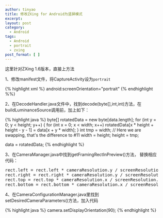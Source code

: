 ```yaml
---
author: tinyao
title: 修改ZXing for Android为竖屏模式
excerpt:
layout: post
category:
  - Android
tags:
  - Android
  - portrait
  - zxing
post_format: [ ]
---
```

这里针对ZXing 1.6版本，直接上方法

1、修改manifest文件，将CaptureActivity设为`portrait`

{% highlight xml %}
android:screenOrientation="portrait"
{% endhighlight %%}

2、在DecodeHandler.java文件中，找到decode(byte[],int,int)方法，在buildLuminanceSource调用前，加上如下：

{% highlight java %}
byte[] rotatedData = new byte[data.length];
for (int y = 0; y < height; y++) {
    for (int x = 0; x < width; x++)
    rotatedData[x * height + height - y - 1] = data[x + y * width];
}
int tmp = width; // Here we are swapping, that's the difference to #11
width = height;
height = tmp;

data = rotatedData;
{% endhighlight %}

3、在CameraManager.java中找到getFramingRectInPreview()方法， 替换相应代码：

<pre class="prettyprint linenums lang-java">
rect.left = rect.left * cameraResolution.y / screenResolution.x;
rect.right = rect.right * cameraResolution.y / screenResolution.x;
rect.top = rect.top * cameraResolution.x / screenResolution.y;
rect.bottom = rect.bottom * cameraResolution.x / screenResolution.y;
</pre>

4、在CameraConfigurationManager.java里找到setDesiredCameraParameters()方法，加入代码

{% highlight java %}
camera.setDisplayOrientation(90);
{% endhighlight %}
